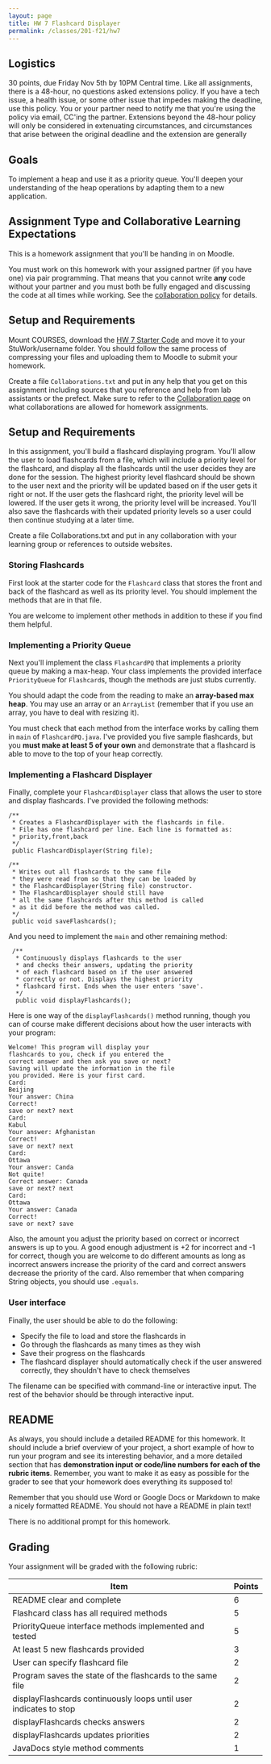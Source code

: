 ```yaml
---
layout: page
title: HW 7 Flashcard Displayer
permalink: /classes/201-f21/hw7
---
```


## Logistics
30 points, due Friday Nov 5th by 10PM Central time. Like all assignments, there is a 48-hour, no questions asked extensions policy. If you have a tech issue, a health issue, or some other issue that impedes making the deadline, use this policy.  You or your partner need to notify me that you're using the policy via email, CC'ing the partner. Extensions beyond the 48-hour policy will only be considered in extenuating circumstances, and circumstances that arise between the original deadline and the extension are generally 

## Goals
To implement a heap and use it as a priority queue. You'll deepen your understanding of the heap operations by adapting them to a new application.

## Assignment Type and Collaborative Learning Expectations
This is a homework assignment that you'll be handing in on Moodle.

You must work on this homework with your assigned partner (if you have one) via pair programming. That means that you cannot write **any** code without your partner and you must both be fully engaged and discussing the code at all times while working. See the [collaboration policy](collaboration) for details.

## Setup and Requirements
Mount COURSES, download the [HW 7 Starter Code](HW7Starter.zip) and move it to your StuWork/username folder. You should follow the same process of compressing your files and uploading them to Moodle to submit your homework. 

Create a file `Collaborations.txt` and put in any help that you get on this assignment including sources that you reference and help from lab assistants or the prefect. Make sure to refer to the [Collaboration page](collaboration) on what collaborations are allowed for homework assignments.

## Setup and Requirements
In this assignment, you'll build a flashcard displaying program. You'll allow the user to load flashcards from a file, which will include a priority level for the flashcard, and display all the flashcards until the user decides they are done for the session. The highest priority level flashcard should be shown to the user next and the priority will be updated based on if the user gets it right or not. If the user gets the flashcard right, the priority level will be lowered. If the user gets it wrong, the priority level will be increased. You'll also save the flashcards with their updated priority levels so a user could then continue studying at a later time. 

Create a file Collaborations.txt and put in any collaboration with your learning group or references to outside websites.

### Storing Flashcards
First look at the starter code for the `Flashcard` class that stores the front and back of the flashcard as well as its priority level. You should implement the methods that are in that file.

You are welcome to implement other methods in addition to these if you find them helpful.

### Implementing a Priority Queue
Next you'll implement the class `FlashcardPQ` that implements a priority queue by making a max-heap. Your class implements the provided interface `PriorityQueue` for `Flashcard`s, though the methods are just stubs currently.

You should adapt the code from the reading to make an **array-based max heap**. You may use an array or an `ArrayList` (remember that if you use an array, you have to deal with resizing it).

You must check that each method from the interface works by calling them in `main` of `FlashcardPQ.java`. I've provided you five sample flashcards, but you **must make at least 5 of your own** and demonstrate that a flashcard is able to move to the top of your heap correctly.

### Implementing a Flashcard Displayer
Finally, complete your `FlashcardDisplayer` class that allows the user to store and display flashcards. I've provided the following methods:

```
/**
 * Creates a FlashcardDisplayer with the flashcards in file. 
 * File has one flashcard per line. Each line is formatted as:
 * priority,front,back
 */
 public FlashcardDisplayer(String file);

/**
 * Writes out all flashcards to the same file
 * they were read from so that they can be loaded by
 * the FlashcardDisplayer(String file) constructor. 
 * The FlashcardDisplayer should still have 
 * all the same flashcards after this method is called 
 * as it did before the method was called.
 */
 public void saveFlashcards();
```

And you need to implement the `main` and other remaining method:
```
 /**
  * Continuously displays flashcards to the user
  * and checks their answers, updating the priority
  * of each flashcard based on if the user answered 
  * correctly or not. Displays the highest priority
  * flashcard first. Ends when the user enters 'save'.
  */
  public void displayFlashcards();
```

Here is one way of the `displayFlashcards()` method running, though you can of course make different decisions about how the user interacts with your program:
```
Welcome! This program will display your 
flashcards to you, check if you entered the 
correct answer and then ask you save or next? 
Saving will update the information in the file 
you provided. Here is your first card.
Card:
Beijing
Your answer: China
Correct!
save or next? next
Card:
Kabul
Your answer: Afghanistan
Correct!
save or next? next
Card:
Ottawa
Your answer: Canda
Not quite!
Correct answer: Canada
save or next? next
Card:
Ottawa
Your answer: Canada
Correct!
save or next? save
```

Also, the amount you adjust the priority based on correct or incorrect answers is up to you. A good enough adjustment is +2 for incorrect and -1 for correct, though you are welcome to do different amounts as long as incorrect answers increase the priority of the card and correct answers decrease the priority of the card. Also remember that when comparing String objects, you should use `.equals`.

### User interface
Finally, the user should be able to do the following:
* Specify the file to load and store the flashcards in
* Go through the flashcards as many times as they wish
* Save their progress on the flashcards
* The flashcard displayer should automatically check if the user answered correctly, they shouldn't have to check themselves

The filename can be specified with command-line or interactive input.
The rest of the  behavior should be through interactive input.

## README
As always, you should include a detailed README for this homework. 
It should include a brief overview of your project, a short example of how to run your program and see its interesting behavior, and a more detailed section that has **demonstration input or code/line numbers for each of the rubric items**. Remember, you want to make it as easy as possible for the grader to see that your homework does everything its supposed to!

Remember that you should use Word or Google Docs or Markdown to make a nicely formatted README. 
You should not have a README in plain text!

There is no additional prompt for this homework.

## Grading
Your assignment will be graded with the following rubric:

| Item | Points |
|-------|-------|
| README clear and complete | 6 |
| Flashcard class has all required methods | 5 |
| PriorityQueue interface methods implemented and tested | 5 |
| At least 5 new flashcards provided | 3 |
| User can specify flashcard file | 2 |
| Program saves the state of the flashcards to the same file | 2 |
| displayFlashcards continuously loops until user indicates to stop | 2 |
| displayFlashcards checks answers | 2 |
| displayFlashcards updates priorities | 2 |
| JavaDocs style method comments | 1 |